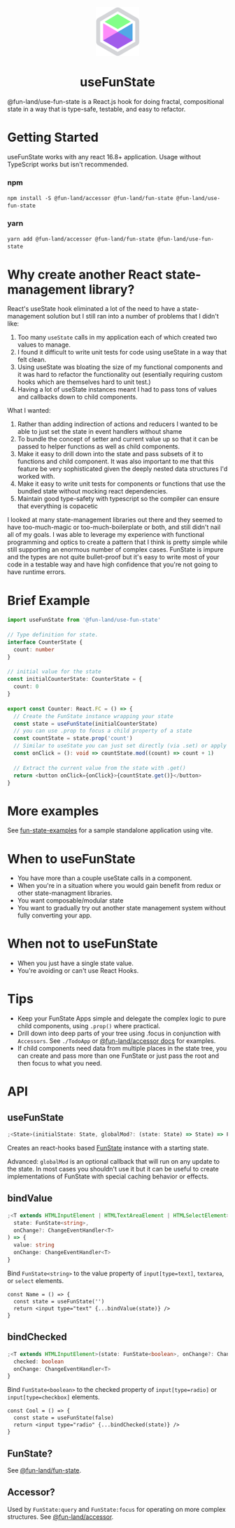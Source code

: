 <p align="center"><img src="docs/logo.svg" alt="" width="100" /></p>
<h1 align="center">useFunState</h1>

@fun-land/use-fun-state is a React.js hook for doing fractal, compositional state in a way that is type-safe,
testable, and easy to refactor.

# Getting Started

useFunState works with any react 16.8+ application. Usage without TypeScript works but isn't recommended.

### npm

`npm install -S @fun-land/accessor @fun-land/fun-state @fun-land/use-fun-state`

### yarn

`yarn add @fun-land/accessor @fun-land/fun-state @fun-land/use-fun-state`

# Why create another React state-management library?

React's useState hook eliminated a lot of the need to have a state-management solution but I still ran into a number of problems that I didn't like:

1. Too many `useState` calls in my application each of which created two values to manage.
2. I found it difficult to write unit tests for code using useState in a way that felt clean.
3. Using useState was bloating the size of my functional components and it was hard to refactor the functionality out (esentially requiring custom hooks which are themselves hard to unit test.)
4. Having a lot of useState instances meant I had to pass tons of values and callbacks down to child components.

What I wanted:

1. Rather than adding indirection of actions and reducers I wanted to be able to just set the state in event handlers without shame
2. To bundle the concept of setter and current value up so that it can be passed to helper functions as well as child components.
3. Make it easy to drill down into the state and pass subsets of it to functions and child component. It was also important to me that this feature be very sophisticated given the deeply nested data structures I'd worked with.
4. Make it easy to write unit tests for components or functions that use the bundled state without mocking react dependencies.
5. Maintain good type-safety with typescript so the compiler can ensure that everything is copacetic

I looked at many state-management libraries out there and they seemed to have too-much-magic or too-much-boilerplate or both, and still didn't nail all of my goals. I was able to leverage my experience with functional programming and optics to create a pattern that I think is pretty simple while still supporting an enormous number of complex cases. FunState is impure and the types are not quite bullet-proof but it's easy to write most of your code in a testable way and have high confidence that you're not going to have runtime errors.

# Brief Example

```ts
import useFunState from '@fun-land/use-fun-state'

// Type definition for state.
interface CounterState {
  count: number
}

// initial value for the state
const initialCounterState: CounterState = {
  count: 0
}

export const Counter: React.FC = () => {
  // Create the FunState instance wrapping your state
  const state = useFunState(initialCounterState)
  // you can use .prop to focus a child property of a state
  const countState = state.prop('count')
  // Similar to useState you can just set directly (via .set) or apply function to the current value
  const onClick = (): void => countState.mod((count) => count + 1)

  // Extract the current value from the state with .get()
  return <button onClick={onClick}>{countState.get()}</button>
}
```

# More examples

See [fun-state-examples](https://github.com/fun-land/fun-land/tree/main/packages/fun-state-examples) for a sample standalone application using vite.

# When to useFunState

- You have more than a couple useState calls in a component.
- When you're in a situation where you would gain benefit from redux or other state-managment libraries.
- You want composable/modular state
- You want to gradually try out another state management system without fully converting your app.

# When not to useFunState

- When you just have a single state value.
- You're avoiding or can't use React Hooks.

# Tips

- Keep your FunState Apps simple and delegate the complex logic to pure child components, using `.prop()` where practical.
- Drill down into deep parts of your tree using .focus in conjunction with `Accessors`. See `./TodoApp` or [@fun-land/accessor docs](https://github.com/fun-land/fun-land/blob/main/packages/accessor) for examples.
- If child components need data from multiple places in the state tree, you can create and pass more than one FunState or just pass the root and then focus to what you need.

# API

## useFunState

```ts
;<State>(initialState: State, globalMod?: (state: State) => State) => FunState<State>
```

Creates an react-hooks based [FunState](../fun-state)</a> instance with a starting state.

Advanced: `globalMod` is an optional callback that will run on any update to the state. In most cases you shouldn't use it but it can be useful to create implementations of FunState with special caching behavior or effects.

## bindValue

```ts
;<T extends HTMLInputElement | HTMLTextAreaElement | HTMLSelectElement>(
  state: FunState<string>,
  onChange?: ChangeEventHandler<T>
) => {
  value: string
  onChange: ChangeEventHandler<T>
}
```

Bind `FunState<string>` to the value property of `input[type=text]`, `textarea`, or `select` elements.

```tsx
const Name = () => {
  const state = useFunState('')
  return <input type="text" {...bindValue(state)} />
}
```

## bindChecked

```ts
;<T extends HTMLInputElement>(state: FunState<boolean>, onChange?: ChangeEventHandler<T>) => {
  checked: boolean
  onChange: ChangeEventHandler<T>
}
```

Bind `FunState<boolean>` to the checked property of `input[type=radio]` or `input[type=checkbox]` elements.

```tsx
const Cool = () => {
  const state = useFunState(false)
  return <input type="radio" {...bindChecked(state)} />
}
```

## FunState?

See [@fun-land/fun-state](../fun-state)</a>.

## Accessor?

Used by `FunState:query` and `FunState:focus` for operating on more complex structures. See [@fun-land/accessor](../accessor).
